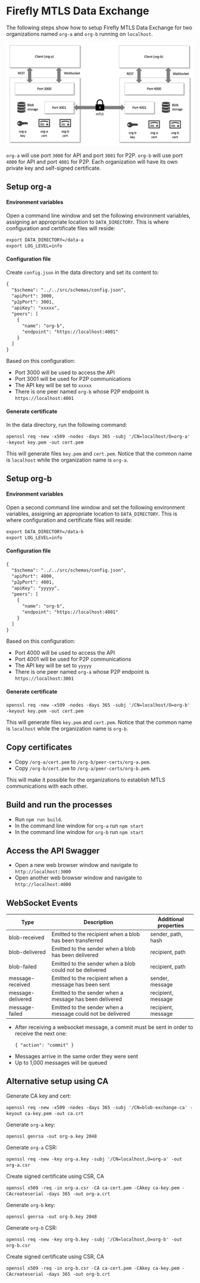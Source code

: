 # Firefly MTLS Data Exchange

The following steps show how to setup Firefly MTLS Data Exchange for two organizations named `org-a` and `org-b` running on `localhost`.

![Data exchange diagram](./diagram.png)

`org-a` will use port `3000` for API and port `3001` for P2P. `org-b` will use port `4000` for API and port `4001` for P2P. Each organization will have its own private key and self-signed certificate.

## Setup org-a

#### Environment variables

Open a command line window and set the following environment variables, assigning an appropriate location to `DATA_DIRECTORY`. This is where configuration and certificate files will reside:
```
export DATA_DIRECTORY=/data-a
export LOG_LEVEL=info
```

#### Configuration file

Create `config.json` in the data directory and set its content to:
```
{
  "$schema": "../../src/schemas/config.json",
  "apiPort": 3000,
  "p2pPort": 3001,
  "apiKey": "xxxxx",
  "peers": [
    {
      "name": "org-b",
      "endpoint": "https://localhost:4001"
    }
  ]
}
```

Based on this configuration:
- Port 3000 will be used to access the API
- Port 3001 will be used for P2P communications
- The API key will be set to `xxxxx`
- There is one peer named `org-b` whose P2P endpoint is `https://localhost:4001`

#### Generate certificate

In the data directory, run the following command:
```
openssl req -new -x509 -nodes -days 365 -subj '/CN=localhost/O=org-a' -keyout key.pem -out cert.pem
```
This will generate files `key.pem` and `cert.pem`. Notice that the common name is `localhost` while the organization name is `org-a`.

## Setup org-b

#### Environment variables

Open a second command line window and set the following environment variables, assigning an appropriate location to `DATA_DIRECTORY`. This is where configuration and certificate files will reside:
```
export DATA_DIRECTORY=/data-b
export LOG_LEVEL=info
```

#### Configuration file

```
{
  "$schema": "../../src/schemas/config.json",
  "apiPort": 4000,
  "p2pPort": 4001,
  "apiKey": "yyyyy",
  "peers": [
    {
      "name": "org-b",
      "endpoint": "https://localhost:4001"
    }
  ]
}
```

Based on this configuration:
- Port 4000 will be used to access the API
- Port 4001 will be used for P2P communications
- The API key will be set to `yyyyy`
- There is one peer named `org-a` whose P2P endpoint is `https://localhost:3001`


#### Generate certificate

```
openssl req -new -x509 -nodes -days 365 -subj '/CN=localhost/O=org-b' -keyout key.pem -out cert.pem
```

This will generate files `key.pem` and `cert.pem`. Notice that the common name is `localhost` while the organization name is `org-b`.

## Copy certificates

- Copy `/org-a/cert.pem` to `/org-b/peer-certs/org-a.pem`.
- Copy `/org-b/cert.pem` to `/org-a/peer-certs/org-b.pem`.

This will make it possible for the organizations to establish MTLS communications with each other.

## Build and run the processes

- Run `npm run build`.
- In the command line window for `org-a` run `npm start`
- In the command line window for `org-b` run `npm start`

## Access the API Swagger

- Open a new web browser window and navigate to `http://localhost:3000`
- Open another web browser window and navigate to `http://localhost:4000`

## WebSocket Events


| Type            | Description                                                | Additional properties
|-----------------|------------------------------------------------------------|-----------------------
|blob-received    | Emitted to the recipient when a blob has been transferred  | sender, path, hash
|blob-delivered   | Emitted to the sender when a blob has been delivered       | recipient, path
|blob-failed      | Emitted to the sender when a blob could not be delivered   | recipient, path
|message-received | Emitted to the recipient when a message has been sent      | sender, message
|message-delivered| Emitted to the sender when a message has been delivered    | recipient, message
|message-failed   | Emitted to the sender when a message could not be delivered| recipient, message

- After receiving a websocket message, a commit must be sent in order to receive the next one:
  ```
  { "action": "commit" }
  ```
- Messages arrive in the same order they were sent
- Up to 1,000 messages will be queued

## Alternative setup using CA

Generate CA key and cert:
```
openssl req -new -x509 -nodes -days 365 -subj '/CN=blob-exchange-ca' -keyout ca-key.pem -out ca.crt
```

Generate `org-a` key:
```
openssl genrsa -out org-a.key 2048
```
Generate `org-a` CSR:
```
openssl req -new -key org-a.key -subj '/CN=localhost,O=org-a' -out org-a.csr
```
Create signed certificate using CSR, CA
```
openssl x509 -req -in org-a.csr -CA ca-cert.pem -CAkey ca-key.pem -CAcreateserial -days 365 -out org-a.crt
```
Generate `org-b` key:
```
openssl genrsa -out org-b.key 2048
```
Generate `org-b` CSR:
```
openssl req -new -key org-b.key -subj '/CN=localhost,O=org-b' -out org-b.csr
```
Create signed certificate using CSR, CA
```
openssl x509 -req -in org-b.csr -CA ca-cert.pem -CAkey ca-key.pem -CAcreateserial -days 365 -out org-b.crt
```
